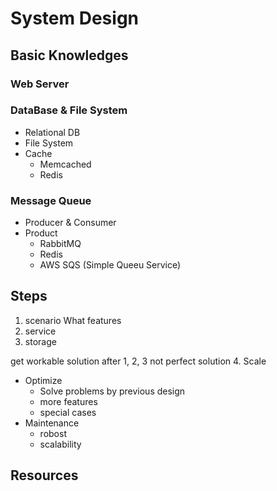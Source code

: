 # System Design

## Basic Knowledges

### Web Server

### DataBase & File System
- Relational DB
- File System
- Cache
  - Memcached
  - Redis

### Message Queue
- Producer & Consumer
- Product
  - RabbitMQ
  - Redis
  - AWS SQS (Simple Queeu Service)



## Steps

1. scenario
  What features
2. service
3. storage

get workable solution after 1, 2, 3
not perfect solution
4. Scale
- Optimize
  - Solve problems by previous design
  - more features
  - special cases
- Maintenance
  - robost
  - scalability


## Resources

